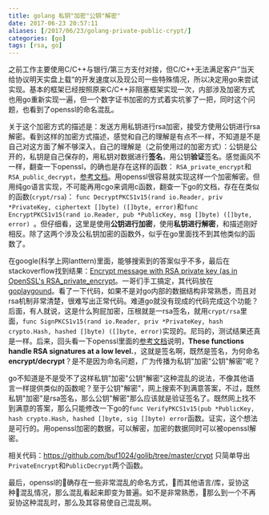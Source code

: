 ```yaml
---
title: golang 私钥"加密"公钥"解密"
date: 2017-06-23 20:57:11
aliases: [/2017/06/23/golang-private-public-crypt/]
categories: [go]
tags: [rsa, go]
---
```

之前工作主要使用C/C++与银行/第三方支付对接，但C/C++无法满足客户”当天给协议明天实盘上载“的开发速度以及现公司一些特殊情况，所以决定用go来尝试实现。基本的框架已经按照原来C/C++非阻塞框架实现一次，内部涉及加密方式也用go重新实现一遍，但一个数字证书加密的方式着实坑爹了一把，同时这个问题，也看到了openssl的命名混乱。

关于这个加密方式的描述是：发送方用私钥进行rsa加密，接受方使用公钥进行rsa解密。看到这样的加密方式描述，感觉和自己的理解是有点不一样，不知道是不是自己对这方面了解不够深入，自己的理解是（之前使用过的加密方式）：公钥是公开的，私钥是自己保存的，用私钥对数据进行**签名**，用公钥**验证**签名。感觉画风不一样，翻查一下openssl，的确也是存在这样的函数：
`RSA_private_encrypt`和`RSA_public_decrypt`，[参考文档](https://www.openssl.org/docs/manmaster/man3/RSA_private_encrypt.html)。用openssl很容易就实现这样一个加密解密。但用纯go语言实现，不可能再用cgo来调用c函数，翻查一下go的文档，存在在类似的函数(`crypt/rsa`)：
`func DecryptPKCS1v15(rand io.Reader, priv *PrivateKey, ciphertext []byte) ([]byte, error)`和`func EncryptPKCS1v15(rand io.Reader, pub *PublicKey, msg []byte) ([]byte, error)
`。但仔细看，这里是使用**公钥进行加密**，使用**私钥进行解密**，和描述刚好相反。除了这两个涉及公私钥加密的函数外，似乎在go里面找不到其他类似的函数了。

在google(科学上网lanttern)里面，能够搜索到的答案似乎不多，最后在stackoverflow找到结果：[Encrypt message with RSA private key (as in OpenSSL's RSA_private_encrypt](https://stackoverflow.com/questions/18011708/encrypt-message-with-rsa-private-key-as-in-openssls-rsa-private-encrypt)。一哥们手工搞定，其代码放在[goplaygound](https://play.golang.org/p/jrqN2KnUEM)。看了一下代码，如果不是对go内部的数据结构非常熟悉，而且对rsa机制非常清楚，很难写出正常代码。难道go就没有现成的代码完成这个功能？后面，有人就说，这是什么狗屁加密，压根就是一rsa签名，就用`crypt/rsa`里面，`func SignPKCS1v15(rand io.Reader, priv *PrivateKey, hash crypto.Hash, hashed []byte) ([]byte, error)`实现的。尼玛的，测试结果还真是一样。后来，回头看一下openssl里面的[参考文档](https://www.openssl.org/docs/manmaster/man3/RSA_private_encrypt.html)说明，**These functions handle RSA signatures at a low level.**，这就是签名啊，既然是签名，为何命名**encrypt/decrypt**？是不是因为命名问题，广为传播为私钥"加密"公钥"解密"呢？

go不知道是不是受不了这样私钥"加密"公钥"解密"这种混乱的说法，不像其他语言一样提供类似的函数呢？至于公钥"解密"，网上搜索不到满意答案，不过，既然私钥"加密"是rsa签名，那么公钥"解密"那么应该就是验证签名了。既然网上找不到满意的答案，那么只能修改一下go的`func VerifyPKCS1v15(pub *PublicKey, hash crypto.Hash, hashed []byte, sig []byte) error`函数。证实，这个想法是可行的。用openssl加密的数据，可以解密，加密的数据同时可以被openssl解密。

相关代码：https://github.com/buf1024/golib/tree/master/crypt 只简单导出`PrivateEncrypt`和`PublicDecrypt`两个函数。

最后，openssl的确存在一些非常混乱的命名方式，而其他语言/库，妥协这种混乱情况，那么混乱看起来即变为普遍。如不是非常熟悉，那么到一个不再妥协这种混乱时，那么及其容易使自己混乱啊。

